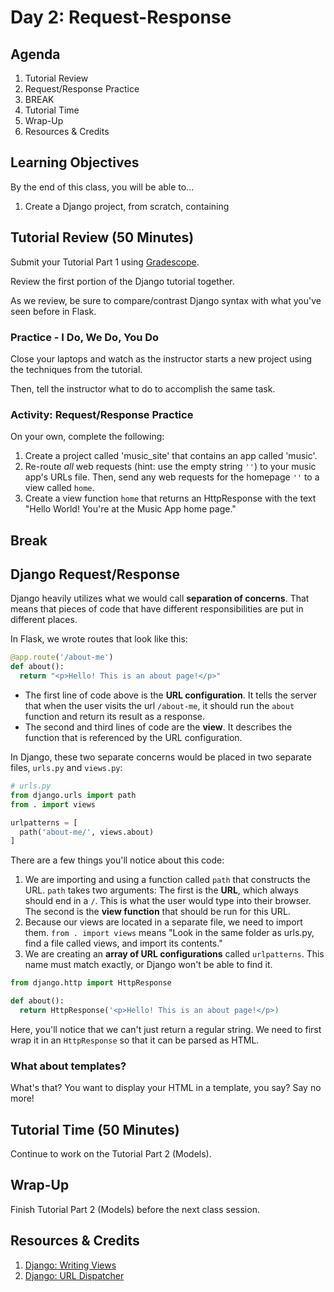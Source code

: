 # Day 2: Request-Response

## Agenda

1. Tutorial Review
1. Request/Response Practice
1. BREAK
1. Tutorial Time
1. Wrap-Up
1. Resources & Credits

## Learning Objectives

By the end of this class, you will be able to...

1. Create a Django project, from scratch, containing 

## Tutorial Review (50 Minutes)

Submit your Tutorial Part 1 using [Gradescope](https://gradescope.com).

Review the first portion of the Django tutorial together.

As we review, be sure to compare/contrast Django syntax with what you've seen before in Flask.

### Practice - I Do, We Do, You Do

Close your laptops and watch as the instructor starts a new project using the techniques from the tutorial.

Then, tell the instructor what to do to accomplish the same task.

### Activity: Request/Response Practice

On your own, complete the following:

1. Create a project called 'music_site' that contains an app called 'music'.
1. Re-route _all_ web requests (hint: use the empty string `''`) to your music app's URLs file. Then, send any web requests for the homepage `''` to a view called `home`.
1. Create a view function `home` that returns an HttpResponse with the text "Hello World! You're at the Music App home page."

## Break

## Django Request/Response

Django heavily utilizes what we would call **separation of concerns**. That means that pieces of code that have different responsibilities are put in different places.

In Flask, we wrote routes that look like this:

```py
@app.route('/about-me')
def about():
  return "<p>Hello! This is an about page!</p>"
```

- The first line of code above is the **URL configuration**. It tells the server that when the user visits the url `/about-me`, it should run the `about` function and return its result as a response.
- The second and third lines of code are the **view**. It describes the function that is referenced by the URL configuration.

In Django, these two separate concerns would be placed in two separate files, `urls.py` and `views.py`:

```py
# urls.py
from django.urls import path
from . import views

urlpatterns = [
  path('about-me/', views.about)
]
```

There are a few things you'll notice about this code:

1. We are importing and using a function called `path` that constructs the URL. `path` takes two arguments: The first is the **URL**, which always should end in a `/`. This is what the user would type into their browser. The second is the **view function** that should be run for this URL.
1. Because our views are located in a separate file, we need to import them. `from . import views` means "Look in the same folder as urls.py, find a file called views, and import its contents."
1. We are creating an **array of URL configurations** called `urlpatterns`. This name must match exactly, or Django won't be able to find it.

```py
from django.http import HttpResponse

def about():
  return HttpResponse('<p>Hello! This is an about page!</p>)
```

Here, you'll notice that we can't just return a regular string. We need to first wrap it in an `HttpResponse` so that it can be parsed as HTML.

### What about templates?

What's that? You want to display your HTML in a template, you say? Say no more!

<!-- NOTE: add section on render -->

## Tutorial Time (50 Minutes)

Continue to work on the Tutorial Part 2 (Models).

## Wrap-Up

Finish Tutorial Part 2 (Models) before the next class session.

## Resources & Credits

1. [Django: Writing Views](https://docs.djangoproject.com/en/3.0/topics/http/views/)
1. [Django: URL Dispatcher](https://docs.djangoproject.com/en/3.0/topics/http/urls/)